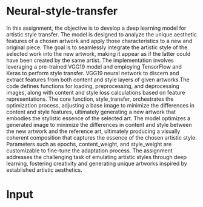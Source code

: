 # Neural-style-transfer

In this assignment, the objective is to develop a deep learning model for artistic style transfer. The model is designed to analyze the unique aesthetic features of a chosen artwork and apply those characteristics to a new and original piece. The goal is to seamlessly integrate the artistic style of the selected work into the new artwork, making it appear as if the latter could have been created by the same artist. 
The implementation involves leveraging a pre-trained VGG19 model and employing TensorFlow and Keras to perform style transfer. VGG19 neural network to discern and extract features from both content and style layers of given artworks.The code defines functions for loading, preprocessing, and deprocessing images, along with content and style loss calculations based on feature representations. The core function, style_transfer, orchestrates the optimization process, adjusting a base image to minimize the differences in content and style features, ultimately generating a new artwork that embodies the stylistic essence of the selected art. 
The model optimizes a generated image to minimize the differences in content and style between the new artwork and the reference art, ultimately producing a visually coherent composition that captures the essence of the chosen artistic style. Parameters such as epochs, content_weight, and style_weight are customizable to fine-tune the adaptation process. The assignment addresses the challenging task of emulating artistic styles through deep learning, fostering creativity and generating unique artworks inspired by established artistic aesthetics.

# Input 
